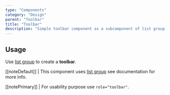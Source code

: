 ```yaml
---
type: "Components"
category: "Design"
parent: "Toolbar"
title: "Toolbar"
description: "Simple toolbar component as a subcomponent of list group."
---
```


## Usage

Use [list group](/components/list-group) to create a **toolbar**.

[[noteDefault]]
| This component uses [list group](/components/list-group) see documentation for more info.

[[notePrimary]]
| For usability purpose use `role="toolbar"`.

<demo>
  <demoinline src="demos/components/toolbar/usage">
  </demoinline>
</demo>

